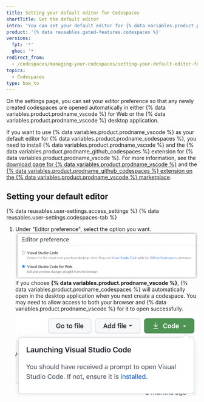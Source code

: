 ```yaml
---
title: Setting your default editor for Codespaces
shortTitle: Set the default editor
intro: 'You can set your default editor for {% data variables.product.prodname_codespaces %} in your personal settings page.'
product: '{% data reusables.gated-features.codespaces %}'
versions:
  fpt: '*'
  ghec: '*'
redirect_from:
  - /codespaces/managing-your-codespaces/setting-your-default-editor-for-codespaces
topics:
  - Codespaces
type: how_to
---
```


On the settings page, you can set your editor preference so that any newly created codespaces are opened automatically in either {% data variables.product.prodname_vscode %} for Web or the {% data variables.product.prodname_vscode %} desktop application.

If you want to use {% data variables.product.prodname_vscode %} as your default editor for {% data variables.product.prodname_codespaces %}, you need to install {% data variables.product.prodname_vscode %} and the {% data variables.product.prodname_github_codespaces %} extension for {% data variables.product.prodname_vscode %}. For more information, see the [download page for {% data variables.product.prodname_vscode %}](https://code.visualstudio.com/download/) and the [{% data variables.product.prodname_github_codespaces %} extension on the {% data variables.product.prodname_vscode %} marketplace](https://marketplace.visualstudio.com/items?itemName=GitHub.codespaces).

## Setting your default editor

{% data reusables.user-settings.access_settings %}
{% data reusables.user-settings.codespaces-tab %}
1. Under "Editor preference", select the option you want.
   ![Setting your editor](/assets/images/help/codespaces/select-default-editor.png)
   If you choose **{% data variables.product.prodname_vscode %}**, {% data variables.product.prodname_codespaces %} will automatically open in the desktop application when you next create a codespace. You may need to allow access to both your browser and {% data variables.product.prodname_vscode %} for it to open successfully.
   ![Setting your editor](/assets/images/help/codespaces/launch-default-editor.png)

